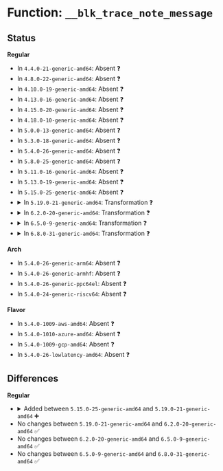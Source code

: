 # Function: <code>__blk_trace_note_message</code>

## Status
<b>Regular</b>
<ul>
<li>
In <code>4.4.0-21-generic-amd64</code>: Absent ❓
</li>
<li>
In <code>4.8.0-22-generic-amd64</code>: Absent ❓
</li>
<li>
In <code>4.10.0-19-generic-amd64</code>: Absent ❓
</li>
<li>
In <code>4.13.0-16-generic-amd64</code>: Absent ❓
</li>
<li>
In <code>4.15.0-20-generic-amd64</code>: Absent ❓
</li>
<li>
In <code>4.18.0-10-generic-amd64</code>: Absent ❓
</li>
<li>
In <code>5.0.0-13-generic-amd64</code>: Absent ❓
</li>
<li>
In <code>5.3.0-18-generic-amd64</code>: Absent ❓
</li>
<li>
In <code>5.4.0-26-generic-amd64</code>: Absent ❓
</li>
<li>
In <code>5.8.0-25-generic-amd64</code>: Absent ❓
</li>
<li>
In <code>5.11.0-16-generic-amd64</code>: Absent ❓
</li>
<li>
In <code>5.13.0-19-generic-amd64</code>: Absent ❓
</li>
<li>
In <code>5.15.0-25-generic-amd64</code>: Absent ❓
</li>
<li>
<details>
<summary>In <code>5.19.0-21-generic-amd64</code>: Transformation ❓</summary>

```c
void __blk_trace_note_message(struct blk_trace * bt, struct cgroup_subsys_state * css, const char * fmt, void (anon))
```

```json
{
  "name": "__blk_trace_note_message",
  "collision_type": "Unique Global",
  "inline_type": "No",
  "funcs": [
    {
      "addr": 0,
      "name": "__blk_trace_note_message",
      "external": true,
      "loc": "kernel/trace/blktrace.c:148",
      "file": "kernel/trace/blktrace.c",
      "inline": "seen, unknown",
      "caller_inline": [],
      "caller_func": [
        "kernel/trace/blktrace.c:blk_msg_write",
        "block/blk-throttle.c:__blk_throtl_bio",
        "block/blk-throttle.c:__blk_throtl_bio",
        "block/blk-throttle.c:throtl_downgrade_check",
        "block/blk-throttle.c:throtl_downgrade_check",
        "block/blk-throttle.c:throtl_upgrade_state",
        "block/blk-throttle.c:throtl_upgrade_state",
        "block/blk-throttle.c:throtl_tg_is_idle",
        "block/blk-throttle.c:throtl_tg_is_idle",
        "block/blk-throttle.c:tg_conf_updated",
        "block/blk-throttle.c:tg_conf_updated",
        "block/blk-throttle.c:tg_conf_updated",
        "block/blk-throttle.c:tg_conf_updated",
        "block/blk-throttle.c:tg_conf_updated",
        "block/blk-throttle.c:tg_conf_updated",
        "block/blk-throttle.c:throtl_pending_timer_fn",
        "block/blk-throttle.c:throtl_pending_timer_fn",
        "block/blk-throttle.c:throtl_pending_timer_fn",
        "block/blk-throttle.c:throtl_pending_timer_fn",
        "block/blk-throttle.c:tg_may_dispatch",
        "block/blk-throttle.c:tg_may_dispatch",
        "block/blk-throttle.c:tg_may_dispatch",
        "block/blk-throttle.c:tg_may_dispatch",
        "block/blk-throttle.c:throtl_trim_slice",
        "block/blk-throttle.c:throtl_trim_slice",
        "block/blk-throttle.c:throtl_start_new_slice",
        "block/blk-throttle.c:throtl_start_new_slice",
        "block/blk-throttle.c:throtl_start_new_slice_with_credit",
        "block/blk-throttle.c:throtl_start_new_slice_with_credit",
        "block/blk-throttle.c:throtl_schedule_pending_timer",
        "block/blk-throttle.c:throtl_schedule_pending_timer",
        "drivers/md/md-bitmap.c:md_bitmap_daemon_work"
      ]
    }
  ],
  "symbols": [
    {
      "addr": 18446744071593947463,
      "name": "__blk_trace_note_message.cold",
      "section": ".text",
      "bind": "STB_LOCAL",
      "size": 29
    },
    {
      "addr": 18446744071581168928,
      "name": "__blk_trace_note_message",
      "section": ".text",
      "bind": "STB_GLOBAL",
      "size": 352
    }
  ]
}
```
</details>
</li>
<li>
<details>
<summary>In <code>6.2.0-20-generic-amd64</code>: Transformation ❓</summary>

```c
void __blk_trace_note_message(struct blk_trace * bt, struct cgroup_subsys_state * css, const char * fmt, void (anon))
```

```json
{
  "name": "__blk_trace_note_message",
  "collision_type": "Unique Global",
  "inline_type": "No",
  "funcs": [
    {
      "addr": 0,
      "name": "__blk_trace_note_message",
      "external": true,
      "loc": "kernel/trace/blktrace.c:148",
      "file": "kernel/trace/blktrace.c",
      "inline": "seen, unknown",
      "caller_inline": [],
      "caller_func": [
        "kernel/trace/blktrace.c:blk_msg_write",
        "block/elevator.c:elevator_disable",
        "block/elevator.c:elevator_switch",
        "block/blk-throttle.c:__blk_throtl_bio",
        "block/blk-throttle.c:__blk_throtl_bio",
        "block/blk-throttle.c:tg_conf_updated",
        "block/blk-throttle.c:tg_conf_updated",
        "block/blk-throttle.c:tg_conf_updated",
        "block/blk-throttle.c:tg_conf_updated",
        "block/blk-throttle.c:tg_conf_updated",
        "block/blk-throttle.c:tg_conf_updated",
        "block/blk-throttle.c:throtl_pending_timer_fn",
        "block/blk-throttle.c:throtl_pending_timer_fn",
        "block/blk-throttle.c:throtl_pending_timer_fn",
        "block/blk-throttle.c:throtl_pending_timer_fn",
        "block/blk-throttle.c:tg_may_dispatch",
        "block/blk-throttle.c:tg_may_dispatch",
        "block/blk-throttle.c:tg_may_dispatch",
        "block/blk-throttle.c:tg_may_dispatch",
        "block/blk-throttle.c:tg_update_carryover",
        "block/blk-throttle.c:tg_update_carryover",
        "block/blk-throttle.c:throtl_trim_slice",
        "block/blk-throttle.c:throtl_trim_slice",
        "block/blk-throttle.c:throtl_start_new_slice",
        "block/blk-throttle.c:throtl_start_new_slice",
        "block/blk-throttle.c:throtl_start_new_slice_with_credit",
        "block/blk-throttle.c:throtl_start_new_slice_with_credit",
        "block/blk-throttle.c:throtl_schedule_pending_timer",
        "block/blk-throttle.c:throtl_schedule_pending_timer",
        "drivers/md/md-bitmap.c:md_bitmap_daemon_work",
        "drivers/md/md-bitmap.c:md_bitmap_unplug"
      ]
    }
  ],
  "symbols": [
    {
      "addr": 18446744071596007186,
      "name": "__blk_trace_note_message.cold",
      "section": ".text",
      "bind": "STB_LOCAL",
      "size": 21
    },
    {
      "addr": 18446744071581483776,
      "name": "__blk_trace_note_message",
      "section": ".text",
      "bind": "STB_GLOBAL",
      "size": 357
    }
  ]
}
```
</details>
</li>
<li>
<details>
<summary>In <code>6.5.0-9-generic-amd64</code>: Transformation ❓</summary>

```c
void __blk_trace_note_message(struct blk_trace * bt, struct cgroup_subsys_state * css, const char * fmt, void (anon))
```

```json
{
  "name": "__blk_trace_note_message",
  "collision_type": "Unique Global",
  "inline_type": "No",
  "funcs": [
    {
      "addr": 0,
      "name": "__blk_trace_note_message",
      "external": true,
      "loc": "kernel/trace/blktrace.c:148",
      "file": "kernel/trace/blktrace.c",
      "inline": "seen, unknown",
      "caller_inline": [],
      "caller_func": [
        "kernel/trace/blktrace.c:blk_msg_write",
        "block/elevator.c:elevator_disable",
        "block/elevator.c:elevator_switch",
        "block/blk-throttle.c:__blk_throtl_bio",
        "block/blk-throttle.c:__blk_throtl_bio",
        "block/blk-throttle.c:tg_conf_updated",
        "block/blk-throttle.c:tg_conf_updated",
        "block/blk-throttle.c:tg_conf_updated",
        "block/blk-throttle.c:tg_conf_updated",
        "block/blk-throttle.c:tg_conf_updated",
        "block/blk-throttle.c:tg_conf_updated",
        "block/blk-throttle.c:throtl_pending_timer_fn",
        "block/blk-throttle.c:throtl_pending_timer_fn",
        "block/blk-throttle.c:throtl_pending_timer_fn",
        "block/blk-throttle.c:throtl_pending_timer_fn",
        "block/blk-throttle.c:tg_may_dispatch",
        "block/blk-throttle.c:tg_may_dispatch",
        "block/blk-throttle.c:tg_may_dispatch",
        "block/blk-throttle.c:tg_may_dispatch",
        "block/blk-throttle.c:tg_update_carryover",
        "block/blk-throttle.c:tg_update_carryover",
        "block/blk-throttle.c:throtl_trim_slice",
        "block/blk-throttle.c:throtl_trim_slice",
        "block/blk-throttle.c:throtl_start_new_slice",
        "block/blk-throttle.c:throtl_start_new_slice",
        "block/blk-throttle.c:throtl_start_new_slice_with_credit",
        "block/blk-throttle.c:throtl_start_new_slice_with_credit",
        "block/blk-throttle.c:throtl_schedule_pending_timer",
        "block/blk-throttle.c:throtl_schedule_pending_timer",
        "drivers/md/md-bitmap.c:md_bitmap_daemon_work"
      ]
    }
  ],
  "symbols": [
    {
      "addr": 18446744071596526001,
      "name": "__blk_trace_note_message.cold",
      "section": ".text",
      "bind": "STB_LOCAL",
      "size": 21
    },
    {
      "addr": 18446744071581601712,
      "name": "__blk_trace_note_message",
      "section": ".text",
      "bind": "STB_GLOBAL",
      "size": 357
    }
  ]
}
```
</details>
</li>
<li>
<details>
<summary>In <code>6.8.0-31-generic-amd64</code>: Transformation ❓</summary>

```c
void __blk_trace_note_message(struct blk_trace * bt, struct cgroup_subsys_state * css, const char * fmt, void (anon))
```

```json
{
  "name": "__blk_trace_note_message",
  "collision_type": "Unique Global",
  "inline_type": "No",
  "funcs": [
    {
      "addr": 0,
      "name": "__blk_trace_note_message",
      "external": true,
      "loc": "kernel/trace/blktrace.c:148",
      "file": "kernel/trace/blktrace.c",
      "inline": "seen, unknown",
      "caller_inline": [],
      "caller_func": [
        "kernel/trace/blktrace.c:blk_msg_write",
        "block/elevator.c:elevator_disable",
        "block/elevator.c:elevator_switch",
        "block/blk-throttle.c:__blk_throtl_bio",
        "block/blk-throttle.c:__blk_throtl_bio",
        "block/blk-throttle.c:tg_conf_updated",
        "block/blk-throttle.c:tg_conf_updated",
        "block/blk-throttle.c:tg_conf_updated",
        "block/blk-throttle.c:tg_conf_updated",
        "block/blk-throttle.c:tg_conf_updated",
        "block/blk-throttle.c:tg_conf_updated",
        "block/blk-throttle.c:throtl_pending_timer_fn",
        "block/blk-throttle.c:throtl_pending_timer_fn",
        "block/blk-throttle.c:throtl_pending_timer_fn",
        "block/blk-throttle.c:throtl_pending_timer_fn",
        "block/blk-throttle.c:tg_may_dispatch",
        "block/blk-throttle.c:tg_may_dispatch",
        "block/blk-throttle.c:tg_may_dispatch",
        "block/blk-throttle.c:tg_may_dispatch",
        "block/blk-throttle.c:tg_update_carryover",
        "block/blk-throttle.c:tg_update_carryover",
        "block/blk-throttle.c:throtl_trim_slice",
        "block/blk-throttle.c:throtl_trim_slice",
        "block/blk-throttle.c:throtl_start_new_slice",
        "block/blk-throttle.c:throtl_start_new_slice",
        "block/blk-throttle.c:throtl_start_new_slice_with_credit",
        "block/blk-throttle.c:throtl_start_new_slice_with_credit",
        "block/blk-throttle.c:throtl_schedule_pending_timer",
        "block/blk-throttle.c:throtl_schedule_pending_timer",
        "drivers/md/md-bitmap.c:md_bitmap_daemon_work"
      ]
    }
  ],
  "symbols": [
    {
      "addr": 18446744071597426611,
      "name": "__blk_trace_note_message.cold",
      "section": ".text",
      "bind": "STB_LOCAL",
      "size": 21
    },
    {
      "addr": 18446744071581714144,
      "name": "__blk_trace_note_message",
      "section": ".text",
      "bind": "STB_GLOBAL",
      "size": 357
    }
  ]
}
```
</details>
</li>
</ul>
<b>Arch</b>
<ul>
<li>
In <code>5.4.0-26-generic-arm64</code>: Absent ❓
</li>
<li>
In <code>5.4.0-26-generic-armhf</code>: Absent ❓
</li>
<li>
In <code>5.4.0-26-generic-ppc64el</code>: Absent ❓
</li>
<li>
In <code>5.4.0-24-generic-riscv64</code>: Absent ❓
</li>
</ul>
<b>Flavor</b>
<ul>
<li>
In <code>5.4.0-1009-aws-amd64</code>: Absent ❓
</li>
<li>
In <code>5.4.0-1010-azure-amd64</code>: Absent ❓
</li>
<li>
In <code>5.4.0-1009-gcp-amd64</code>: Absent ❓
</li>
<li>
In <code>5.4.0-26-lowlatency-amd64</code>: Absent ❓
</li>
</ul>

## Differences
<b>Regular</b>
<ul>
<li>
<details>
<summary>Added between <code>5.15.0-25-generic-amd64</code> and <code>5.19.0-21-generic-amd64</code> ➕</summary>

```c
void __blk_trace_note_message(struct blk_trace * bt, struct cgroup_subsys_state * css, const char * fmt, void (anon))
```
</details>
</li>
<li>
No changes between <code>5.19.0-21-generic-amd64</code> and <code>6.2.0-20-generic-amd64</code> ✅
</li>
<li>
No changes between <code>6.2.0-20-generic-amd64</code> and <code>6.5.0-9-generic-amd64</code> ✅
</li>
<li>
No changes between <code>6.5.0-9-generic-amd64</code> and <code>6.8.0-31-generic-amd64</code> ✅
</li>
</ul>
